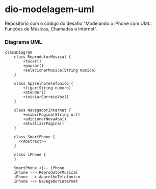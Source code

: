 # dio-modelagem-uml
Repositório com o código do desafio "Modelando o iPhone com UML: Funções de Músicas, Chamadas e Internet".

### Diagrama UML
```mermaid
classDiagram
    class ReprodutorMusical {
        +tocar()
        +pausar()
        +selecionarMusica(String musica)
    }

    class AparelhoTelefonico {
        +ligar(String numero)
        +atender()
        +iniciarCorreioVoz()
    }

    class NavegadorInternet {
        +exibirPagina(String url)
        +adicionarNovaAba()
        +atualizarPagina()
    }

    class SmartPhone {
      <<Abstract>>
    }

    class iPhone {
    }

    SmartPhone <|-- iPhone
    iPhone --> ReprodutorMusical
    iPhone --> AparelhoTelefonico
    iPhone --> NavegadorInternet
```
